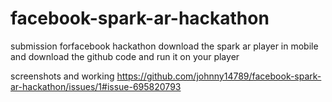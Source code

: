 # facebook-spark-ar-hackathon
submission forfacebook hackathon
download the spark ar player in mobile and download the github code and run it on your player

screenshots and working
https://github.com/johnny14789/facebook-spark-ar-hackathon/issues/1#issue-695820793

